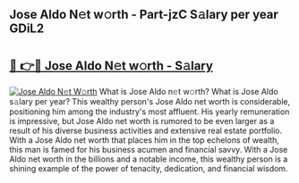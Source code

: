## Jose Aldo N𝚎t w𝚘rth - Part-jzC S𝚊lary per year GDiL2

# <h2><a href="http://gc46qa.nevu.top/?p=Jose+Aldo">🔗 👉🔴 Jose Aldo N𝚎t w𝚘rth - S𝚊lary</a></h2>

[![Jose Aldo N𝚎t W𝚘rth](https://i.imgur.com/Oavwk0R.jpeg)](http://gc46qa.nevu.top/?p=Jose+Aldo)
What is Jose Aldo n𝚎t w𝚘rth? What is Jose Aldo s𝚊lary per year?
This wealthy person's Jose Aldo net worth is considerable, positioning him among the industry's most affluent. His yearly remuneration is impressive, but Jose Aldo net worth is rumored to be even larger as a result of his diverse business activities and extensive real estate portfolio. With a Jose Aldo net worth that places him in the top echelons of wealth, this man is famed for his business acumen and financial savvy. With a Jose Aldo net worth in the billions and a notable income, this wealthy person is a shining example of the power of tenacity, dedication, and financial wisdom.
